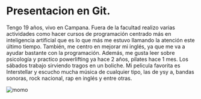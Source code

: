 # Presentacion en Git.
<p>
Tengo 19 años, vivo en Campana. Fuera de la facultad realizo varias actividades como hacer cursos de programación centrado más en inteligencia artificial que es lo que más me estuvo llamando la atención este último tiempo. También, me centro en mejorar mi inglés, ya que me va a ayudar bastante con la programación.  Además, me gusta leer sobre psicología y practico powerlifting ya hace 2 años, pilates hace 1 mes. Los sábados trabajo sirviendo tragos en un boliche. Mi pelicula favorita es Interstellar y escucho mucha música de cualquier tipo, las de ysy a, bandas sonoras, rock nacional, rap en inglés y entre otras.

  
</p>


![momo](https://github.com/pdep-utn-frd/2024-presentacion-faccundoalmada/assets/164511693/0835ef31-239e-4648-bed6-d2558f7ba8da)
